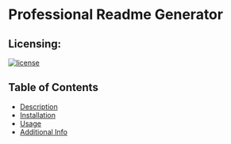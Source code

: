 # Professional Readme Generator

  ## Licensing:
  [![license](https://img.shields.io/badge/license-MIT-blue)](https://shields.io)

 ## Table of Contents 
  - [Description](#description)
  - [Installation](#installation)
  - [Usage](#usage)
  - [Additional Info](#additional-info)

